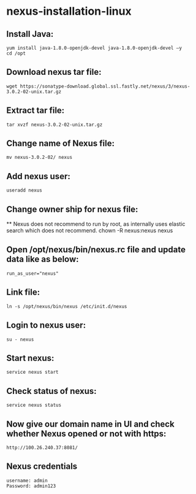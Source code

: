 # nexus-installation-linux

## Install Java:
    yum install java-1.8.0-openjdk-devel java-1.8.0-openjdk-devel –y
    cd /opt
## Download nexus tar file:
    wget https://sonatype-download.global.ssl.fastly.net/nexus/3/nexus-3.0.2-02-unix.tar.gz
## Extract tar file:
    tar xvzf nexus-3.0.2-02-unix.tar.gz
## Change name of Nexus file:
    mv nexus-3.0.2-02/ nexus
## Add nexus user: 
    useradd nexus
## Change owner ship for nexus file:
** Nexus does not recommend to run by root, as internally uses elastic search which does not recommend. 
    chown -R nexus:nexus nexus
## Open /opt/nexus/bin/nexus.rc file and update data like as below:
    run_as_user="nexus"
## Link file:
    ln -s /opt/nexus/bin/nexus /etc/init.d/nexus
## Login to nexus user:
    su - nexus
## Start nexus:
    service nexus start
## Check status of nexus:
    service nexus status
## Now give our domain name in UI and check whether Nexus opened or not with https:
    http://100.26.240.37:8081/
## Nexus credentials
    username: admin
    Password: admin123
